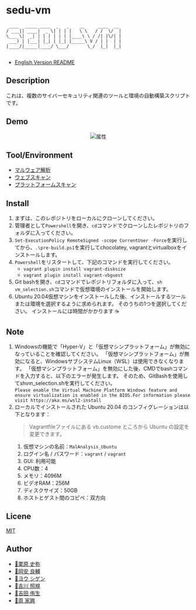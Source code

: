 # sedu-vm

```
 ____  _____ ____  _   _    __     ____  __ 
/ ___|| ____|  _ \| | | |   \ \   / /  \/  |
\___ \|  _| | | | | | | |____\ \ / /| |\/| |
 ___) | |___| |_| | |_| |_____\ V / | |  | |
|____/|_____|____/ \___/       \_/  |_|  |_|
                                            
```

- [English Version README](https://github.com/tdu-isl/sedu-vm/blob/main/README.md)

## Description
これは、複数のサイバーセキュリティ関連のツールと環境の自動構築スクリプトです。

## Demo
<div align="center">
<img src="https://github.com/tdu-isl/sedu-vm/tree/main/docs/sedu-vm.gif" alt="属性" title="demo">
</div>

## Tool/Environment
- [マルウェア解析](https://github.com/tdu-isl/sedu-vm/tree/main/vms/malware_analysis)
- [ウェブスキャン](https://github.com/tdu-isl/sedu-vm/tree/main/vms/web_scan)
- [プラットフォームスキャン](https://github.com/tdu-isl/sedu-vm/tree/main/vms/platform_scan)


## Install
1. まずは、このレポジトリをローカルにクローンしてください。
2. 管理者として```Powershell```を開き、```cd```コマンドでクローンしたレポジトリのフォルダに入ってください。
3. ```Set-ExecutionPolicy RemoteSigned -scope CurrentUser -Force```を実行してから、```.\pre-build.ps1```を実行してchocolatey, vagrantとvirtualboxをインストールします。
4. ```Powershell```をリスタートして、下記のコマンドを実行してください。
   - ```vagrant plugin install vagrant-disksize```
   - ```vagrant plugin install vagrant-vbguest```
5. Git bashを開き、```cd```コマンドでレポジトリフォルダに入って、```sh vm_selection.sh```コマンドで仮想環境のインストールを開始します。
6. Ubuntu 20.04仮想マシンをインストールした後、インストールするツールまたは環境を選択するように求められます。 そのうちの1つを選択してください。 インストールには時間がかかります :coffee:


## Note
1. Windowsの機能で「Hyper-V」と「仮想マシンプラットフォーム」が無効になっていることを確認してください。 「仮想マシンプラットフォーム」が無効になると、WindowsサブシステムLinux（WSL）は使用できなくなります。 「仮想マシンプラットフォーム」を無効にした後、CMDでbashコマンドを入力すると、以下のエラーが発生します。 そのため、GitBashを使用してshvm_selection.shを実行してください。
    <br>```Please enable the Virtual Machine Platform Windows feature and ensure virtualization is enabled in the BIOS.For information please visit https://aka.ms/wsl2-install```
1. ローカルでインストールされた Ubuntu 20.04 のコンフィグレーションは以下となります：
   > Vagrantfileファイルにある vb.custome ところから Ubuntu の設定を変更できます。
    1. 仮想マシンの名前：```MalAnalysis_Ubuntu```
    2. ログイン名 / パスワード：```vagrant``` / ```vagrant```
    3. GUI: 利用可能
    4. CPU数：4
    5. メモリ：4096M
    6. ビデオRAM：256M
    7. ディスクサイズ：50GB
    8. ホストとゲスト間のコピペ：双方向

## Licene
[MIT](https://github.com/tdu-isl/sedu-vm/blob/develop/LICENSE)

## Author

- [:boy:栗原 史弥](https://github.com/kur1h4r4)
- [:boy:岡安 良輔](https://github.com/RyosukeOkayasu)
- [:boy:ヨウ シゲン](https://github.com/Twinsoul-Y)
- [:boy:吉川 照規](https://github.com/terib0l)
- [:boy:吉田 侑生](https://github.com/y0sh1da)
- [:man:周 家興](https://github.com/Syuukakou)

